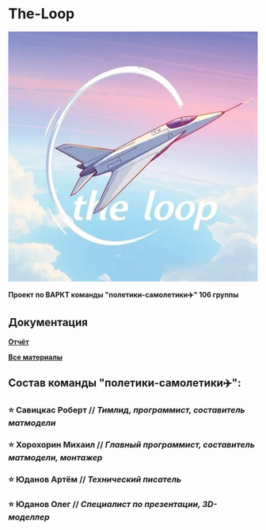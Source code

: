 # The-Loop
![](https://github.com/mikhailkhorokhorin/the-loop/blob/main/logo.jpg)

**Проект по ВАРКТ команды "полетики-самолетики✈️" 106 группы** 

## Документация

**[Отчёт](https://docs.google.com/document/d/1YOa7Vb-dy4ITkdo1S_XU8oyxZ8B7VwaamRjzumE0iCY/edit?usp=drive_link)**

**[Все материалы](https://drive.google.com/drive/folders/1lQSb-RxLD-x_GAeThgyGfu_ynbY8XCji?usp=drive_link)**

## Состав команды "полетики-самолетики✈️":
### ⭐ Савицкас Роберт // *Тимлид, программист, составитель матмодели*
### ⭐ Хорохорин Михаил // *Главный программист, составитель матмодели, монтажер*
### ⭐ Юданов Артём // *Технический писатель*
### ⭐ Юданов Олег // *Специалист по презентации, 3D-моделлер*
